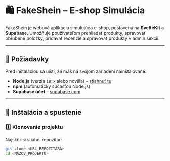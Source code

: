 # 🛍️ FakeShein – E-shop Simulácia

FakeShein je webová aplikácia simulujúca e-shop, postavená na **SvelteKit** a **Supabase**. Umožňuje používateľom prehliadať produkty, spravovať obľúbené položky, pridávať recenzie a spravovať produkty v admin sekcii.

---

## 📌 Požiadavky
Pred inštaláciou sa uisti, že máš na svojom zariadení nainštalované:
- **Node.js** (verzia `18.x` alebo novšia) – [stiahnuť tu](https://nodejs.org/)
- **npm** (automaticky súčasťou Node.js)
- **Supabase účet** – [supabase.com](https://supabase.com/)

---

## 🚀 Inštalácia a spustenie

### 1️⃣ Klonovanie projektu
Najskôr si stiahni repozitár:
```bash
git clone <URL_REPOZITÁRA>
cd <NÁZOV_PROJEKTU>

